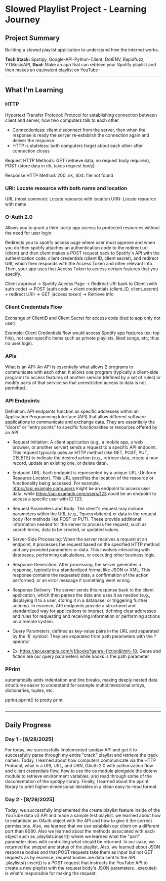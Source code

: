 # Slowed Playlist Project - Learning Journey

## Project Summary
Building a slowed playlist application to understand how the internet works.

**Tech Stack:** Spotipy, Google-API-Python-Client, DotENV, Rapidfuzz, YTMusicAPI,
**Goal:** Make an app that can retrieve your Spotify playlist and then makes an equivalent playlist on YouTube 

---

## What I'm Learning

### HTTP
Hypertext Transfer Protocol: Protocol for establishing 
connection between client and server, how two computers talk to each other

- Connectionless: client disconnect from the server, then when the response is ready the server re-establish the connection again and deliver the response
- HTTP is stateless: both computers forget about each other after connection closes

Request HTTP Methods: GET (retrieve data, no request body required), POST (store data in db, takes request body)

Response HTTP Method: 200: ok, 404: file not found 

### URI: Locate resource with both name and location

URL (most common): Locate resource with location 
URN: Locate resource with name

### O-Auth 2.0
Allows you to grant a third-party app access to protected resources without the need for user login

Redirects you to spotify access page where user must approve and when you do then spotify attaches an authentication code to the redirect uri (client) and then client makes a POST request back to Spotify's API with the authentication code, client credentials (client ID, client secret), and redirect URI, which then responds with the Access Token and other relevant info. Then, your app uses that Access Token to access certain features that you specify. 

Client approval → Spotify Access Page → Redirect URI back to Client (with auth code) → POST (auth code + client credentials (client_ID, client_secret) + redirect URI) → GET (access token) → Retrieve info

### Client Credentials Flow
Exchange of ClientID and Client Secret for access code (tied to app only not user)

Example: Client Credentials flow would access Spotify app features (ex: top hits), not user-specific items such as private playlists, liked songs, etc; thus no user login. 

### APIs
What is an API: An API is essentially what allows 2 programs to communicate with each other. It allows one program (typically a client-side program) to access features of another service (defined by a set of rules) or modify parts of that service so that unrestricted access to data is not permitted. 

### API Endpoints
Definition: API endpoints function as specific addresses within an Application Programming Interface (API) that allow different software applications to communicate and exchange data. They are essentially the "doors" or "entry points" to specific functionalities or resources offered by an API.

- Request Initiation: A client application (e.g., a mobile app, a web browser, or another server) sends a request to a specific API endpoint. This request typically uses an HTTP method (like GET, POST, PUT, DELETE) to indicate the desired action (e.g., retrieve data, create a new record, update an existing one, or delete data).

- Endpoint URL: Each endpoint is represented by a unique URL (Uniform Resource Locator). This URL specifies the location of the resource or functionality being accessed. For example, https://api.example.com/users might be an endpoint to access user data, while https://api.example.com/users/123 could be an endpoint to access a specific user with ID 123.

- Request Parameters and Body: The client's request may include parameters within the URL (e.g., ?query=bitcoin) or data in the request body (for methods like POST or PUT). These provide additional information needed for the server to process the request, such as search terms, data to be created, or updated values.

- Server-Side Processing: When the server receives a request at an endpoint, it processes the request based on the specified HTTP method and any provided parameters or data. This involves interacting with databases, performing calculations, or executing other business logic.

- Response Generation: After processing, the server generates a response, typically in a standardized format like JSON or XML. This response contains the requested data, a confirmation of the action performed, or an error message if something went wrong.

- Response Delivery: The server sends this response back to the client application, which then parses the data and uses it as needed (e.g., displaying it to a user, storing it in a database, or triggering further actions).
In essence, API endpoints provide a structured and standardized way for applications to interact, defining clear addresses and rules for requesting and receiving information or performing actions on a remote system.
- Query Parameters, defined as key-value pairs in the URL and separated by the '&' symbol. They are separated from path parameters with the ? operator
- Ex: https://api.example.com/v1/books?genre=fiction&limit=10. Genre and fiction are our query parameters while books is the path parameter

### PPrint
automatically adds indentation and line breaks, making deeply nested data structures easier to understand for example multidimensional arrays, dictionaries, tuples, etc. 

pprint.pprint() to pretty print

---

---

## Daily Progress

### Day 1 - [8/28/2025]
For today, we successfully implemented spotipy API and got it to successfully parse through my entire "crack" playlist and retrieve the track names. Today, I learned about how computers communicate via the HTTP Protocol, what is a URI, URL, and URN, OAuth 2.0 with authorization flow and client credentials flow, how to use the os module alongside the dotenv module to retrieve environment variables, and read through some of the documentation of the spotipy library. Finally, I learned about the pprint library to print higher-dimensional iterables in a clean easy-to-read format.

### Day 2 - [8/29/2025]
Today, we successfully implemented the create playlist feature inside of the YouTube data v3 API and made a sample test playlist. we learned about how to instantiate an OAuth object with the API and how to give it the correct permissions. Also, we learned that we can establish our client on a different port than 8080. Also we learned about the methods associated with each object such as .playlists.insert() where we learned what the "part" parameter does with controlling what should be returned. In our case, we returned the snippet and status of the playlist. Also, we learned about JSON response bodies and that POST requests take them as input but not GET requests as by essence, request bodies are data sent to the API. .playlists().insert() is a POST request that instructs the YouTube API to create a new playlist with the request body's JSON parameters. .execute() is what's responsible for making the request. 
